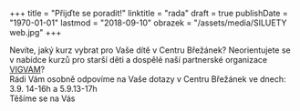+++
title = "Přijďte se poradit!"
linktitle = "rada"
draft = true
publishDate = "1970-01-01"
lastmod = "2018-09-10"
obrazek = "/assets/media/SILUETY web.jpg"
+++

Nevíte, jaký kurz vybrat pro Vaše dítě v Centru Břežánek? Neorientujete se v nabídce kurzů pro starší děti a dospělé naší partnerské organizace [VIGVAM](http://vigvam-db.cz/)?  
Rádi Vám osobně odpovíme na Vaše dotazy v Centru Břežánek ve dnech:  
3.9. 14-16h a 5.9.13-17h  
Těšíme se na Vás
